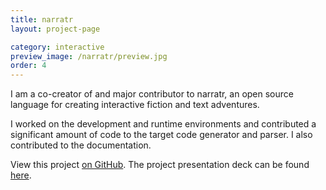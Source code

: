 ```yaml
---
title: narratr
layout: project-page

category: interactive
preview_image: /narratr/preview.jpg
order: 4
---
```


I am a co-creator of and major contributor to narratr, an open source language for creating interactive fiction and text adventures.

I worked on the development and runtime environments and contributed a significant amount of code to the target code generator and parser. I also contributed to the documentation.

View this project [on GitHub](https://github.com/cswatt/narratr). The project presentation deck can be found [here](http://www.cs.columbia.edu/~aho/cs4115/Lectures/15-05-11_narratr.pdf).
